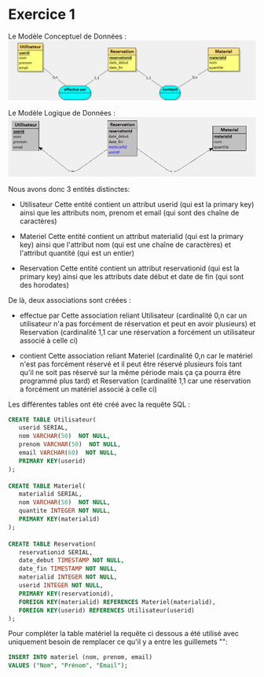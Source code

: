 # Exercice 1

Le Modèle Conceptuel de Données :
![stacks](./img/mcd.png)

Le Modèle Logique de Données :
![stacks](./img/mld.png)

Nous avons donc 3 entités distinctes:
- Utilisateur
    Cette entité contient un attribut userid (qui est la primary key) ainsi que les attributs nom, prenom et email (qui sont des chaîne de caractères)

- Materiel
    Cette entité contient un attribut materialid (qui est la primary key) ainsi que l'attribut nom (qui est une chaîne de caractères) et l'attribut quantité (qui est un entier)

- Reservation
    Cette entité contient un attribut reservationid (qui est la primary key) ainsi que les attributs date début et date de fin (qui sont des horodates)

De là, deux associations sont créées :
- effectue par
    Cette association reliant Utilisateur (cardinalité 0,n car un utilisateur n'a pas forcément de réservation et peut en avoir plusieurs) et Reservation (cardinalité 1,1 car une réservation a forcément un utilisateur associé à celle ci)

- contient
    Cette association reliant Materiel (cardinalité 0,n car le matériel n'est pas forcément réservé et il peut être réservé plusieurs fois tant qu'il ne soit pas réservé sur la même période mais ça ça pourra être programmé plus tard) et Reservation (cardinalité 1,1 car une réservation a forcément un matériel associé à celle ci)

Les différentes tables ont été créé avec la requête SQL :
```sql
CREATE TABLE Utilisateur(
   userid SERIAL,
   nom VARCHAR(50)  NOT NULL,
   prenom VARCHAR(50)  NOT NULL,
   email VARCHAR(60)  NOT NULL,
   PRIMARY KEY(userid)
);

CREATE TABLE Materiel(
   materialid SERIAL,
   nom VARCHAR(50)  NOT NULL,
   quantite INTEGER NOT NULL,
   PRIMARY KEY(materialid)
);

CREATE TABLE Reservation(
   reservationid SERIAL,
   date_debut TIMESTAMP NOT NULL,
   date_fin TIMESTAMP NOT NULL,
   materialid INTEGER NOT NULL,
   userid INTEGER NOT NULL,
   PRIMARY KEY(reservationid),
   FOREIGN KEY(materialid) REFERENCES Materiel(materialid),
   FOREIGN KEY(userid) REFERENCES Utilisateur(userid)
);
```

Pour compléter la table matériel la requête ci dessous a été utilisé avec uniquement besoin de remplacer ce qu'il y a entre les guillemets "":
```sql
INSERT INTO materiel (nom, prenom, email)
VALUES ("Nom", "Prénom", "Email");
```